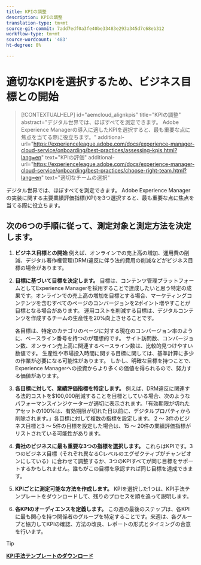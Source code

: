 ```yaml
---
title: KPIの調整
description: KPIの調整
translation-type: tm+mt
source-git-commit: 7add7edf0a3fe40be33483e293a345d7c68eb312
workflow-type: tm+mt
source-wordcount: '483'
ht-degree: 0%

---
```




# 適切なKPIを選択するため、ビジネス目標との開始

>[!CONTEXTUALHELP]
>id="aemcloud_alignkpis"
>title="KPIの調整"
>abstract="デジタル世界では、ほぼすべてを測定できます。 Adobe Experience Managerの導入に適したKPIを選択すると、最も重要な点に焦点を当てる際に役立ちます。"
>additional-url="https://experienceleague.adobe.com/docs/experience-manager-cloud-service/onboarding/best-practices/assessing-kpis.html?lang=en" text="KPIの評価"
>additional-url="https://experienceleague.adobe.com/docs/experience-manager-cloud-service/onboarding/best-practices/choose-right-team.html?lang=en" text="適切なチームの選択"

デジタル世界では、ほぼすべてを測定できます。 Adobe Experience Managerの実装に関する主要業績評価指標(KPI)を3つ選択すると、最も重要な点に焦点を当てる際に役立ちます。


## **次の6つの手順に従って、測定対象と測定方法を決定します。**


1. **ビジネス目標との開始** 例えば、オンラインでの売上高の増加、運用費の削減、デジタル著作権管理(DRM)違反に伴う法的費用の削減などがビジネス目標の場合があります。

1. **目標に基づいて目標を決定します。** 目標は、コンテンツ管理プラットフォームとしてExperience Managerを採用することで達成したいと思う特定の成果です。オンラインでの売上高の増加を目標とする場合、マーケティングコンテンツを含むすべてのページのコンバージョンを2ポイント増やすことが目標となる場合があります。 運用コストを削減する目標は、デジタルコンテンツを作成するチームの生産性を20%向上させることです。

   各目標は、特定のカテゴリのページに対する現在のコンバージョン率のように、ベースライン番号を持つのが理想的です。 サイト訪問数、コンバージョン数、オンライン売上高に関連するベースライン数は、比較的見つけやすい数値です。 生産性や市場投入時間に関する目標に関しては、基準計算に多少の作業が必要になる可能性があります。 しかし、明確な目標を持つことで、Experience Managerへの投資からより多くの価値を得られるので、努力する価値があります。

1. **各目標に対して、業績評価指標を特定します。** 例えば、DRM違反に関連する法的コストを$100,000削減することを目標としている場合、次のようなパフォーマンスインジケーターが適切に表示されます。「有効期限が切れたアセットの100%は、有効期限が切れた日以前に、デジタルプロパティから削除されます。」各目標に対して複数の指標を設定します。 2 ～ 3件のビジネス目標と3 ～ 5件の目標を設定した場合は、15 ～ 20件の業績評価指標がリストされている可能性があります。

1. **貴社のビジネスに最も重要な3つの指標を選択します。** これらはKPIです。3つのビジネス目標（それぞれ異なるCレベルのエグゼクティブがチャンピオンにしている）に合わせて調整するか、3つのKPIすべてが同じ目標をサポートするかもしれません。誰もがこの目標を承認すれば同じ目標を達成できます。

1. **KPIごとに測定可能な方法を作成します。** KPIを選択した1つは、KPI手法テンプレートをダウンロードして、残りのプロセスを順を追って説明します。

1. **各KPIのオーディエンスを定義します。** この週の最後のステップは、各KPIに最も関心を持つ関係者のグループを特定することです。来週は、各グループと協力してKPIの確認、方法の改良、レポートの形式とタイミングの合意を行います。

>[!TIP]
>
>[**KPI手法テンプレートのダウンロード**](https://experienceleague.adobe.com/welcome/aem/assets/img/KPI_Methodology_Template.png)